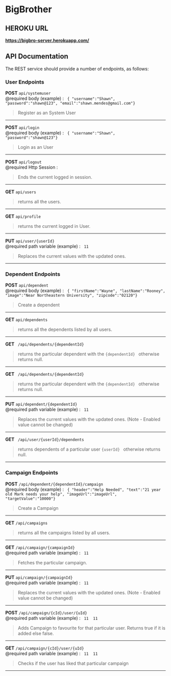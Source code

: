 # BigBrother

## HEROKU URL
 **https://bigbro-server.herokuapp.com/**

## API Documentation
The REST service should provide a number of endpoints, as follows:


### User Endpoints

**POST** ```api/systemuser``` 
 <br /> 
@required body (example) : 
``` { "username":"Shawn", "password":"shawn@123", "email":"shawn.mendes@gmail.com"}```

>Register as an System User
 - - - -
 
 **POST** ```api/login``` 
 <br /> 
@required body (example) : 
``` { "username":"Shawn", "password":"shawn@123"}```

>Login as an User
 - - - -
 
  **POST** ```api/logout``` 
 <br /> 
@required Http Session : 
> Ends the current logged in session.
- - - -
 
**GET** ```api/users``` 
>returns all the users.
 - - - -

**GET** ```api/profile```
<br /> 
>returns the current logged in User.
 - - - -

**PUT** ```api/user/{userId}```
<br /> 
@required path variable (example) :
``` 11```
>Replaces the current values with the updated ones. 
 - - - -
 
 ### Dependent Endpoints

**POST** ```api/dependent``` 
 <br /> 
@required body (example) : 
``` { "firstName":"Wayne", "lastName":"Rooney", "image":"Near Northeastern University", "zipcode":"02120"}```

>Create a dependent
 - - - -
 
 **GET** ```api/dependents``` 
>returns all the dependents listed by all users.
 - - - -
 
 **GET** ``` /api/dependents/{dependentId}``` 
>returns the particular dependent with the ```{dependentId} ``` otherwise returns null.
 - - - -
 
  **GET** ``` /api/dependents/{dependentId}``` 
>returns the particular dependent with the ```{dependentId} ``` otherwise returns null.
 - - - -
 
**PUT** ```api/dependent/{dependentId}```
<br /> 
@required path variable (example) :
``` 11```
>Replaces the current values with the updated ones.
(Note - Enabled value cannot be changed)
 - - - -
 
 **GET** ``` /api/user/{userId}/dependents``` 
>returns dependents of a particular user ```{userId} ``` otherwise returns null.
 - - - -

### Campaign Endpoints

**POST** ```/api/dependent/{dependentId}/campaign``` 
 <br /> 
@required body (example) : 
``` { "header":"Help Needed", "text":"21 year old Mark needs your help", "imageUrl":"imageUrl", "targetValue":"10000"}```

>Create a Campaign
 - - - -
 
 **GET** ```/api/campaigns``` 
>returns all the campaigns listed by all users.
 - - - -
 
**GET** ```/api/campaign/{campaignId}```
<br /> 
@required path variable (example) :
``` 11```
>Fetches the particular campaign.
 - - - -
 
 **PUT** ```api/campaign/{campaignId}```
<br /> 
@required path variable (example) :
``` 11```
>Replaces the current values with the updated ones.
(Note - Enabled value cannot be changed)
 - - - -

**POST** ```/api/campaign/{cId}/user/{uId}```
<br /> 
@required path variable (example) :
``` 11  11```
>Adds Campaign to favourite for that particular user.
Returns true if it is added else false.
 - - - -

**GET** ```/api/campaign/{cId}/user/{uId}```
<br /> 
@required path variable (example) :
``` 11  11```
>Checks if the user has liked that particular campaign
 - - - -


